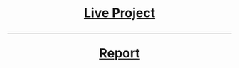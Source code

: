 <h1 align=center>
  <a href=https://smart-ide.up.railway.app>
    Live Project
  </a>
<hr/>
  <a href=https://ShivaShirsath.github.io/smart-ide>
    Report
  </a>
</h1>
